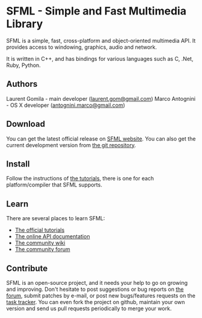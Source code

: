 SFML - Simple and Fast Multimedia Library
=========================================

SFML is a simple, fast, cross-platform and object-oriented multimedia API. It provides access to windowing, graphics, audio and network.

It is written in C++, and has bindings for various languages such as C, .Net, Ruby, Python.

Authors
-------

Laurent Gomila - main developer (laurent.gom@gmail.com)
Marco Antognini - OS X developer (antognini.marco@gmail.com)

Download
--------

You can get the latest official release on [SFML website](http://www.sfml-dev.org/download.php).
You can also get the current development version from [the git repository](https://github.com/LaurentGomila/SFML).

Install
-------

Follow the instructions of [the tutorials](http://www.sfml-dev.org/tutorials/), there is one for each platform/compiler that SFML supports.

Learn
-----

There are several places to learn SFML:

* [The official tutorials](http://www.sfml-dev.org/tutorials/)
* [The online API documentation](http://www.sfml-dev.org/documentation/)
* [The community wiki](https://github.com/LaurentGomila/SFML/wiki/)
* [The community forum](http://www.sfml-dev.org/forum/)

Contribute
----------

SFML is an open-source project, and it needs your help to go on growing and improving.
Don't hesitate to post suggestions or bug reports on [the forum](http://www.sfml-dev.org/forum/),
submit patches by e-mail, or post new bugs/features requests on the [task tracker](https://github.com/LaurentGomila/SFML/issues/).
You can even fork the project on github, maintain your own version and send us pull requests periodically to merge your work.